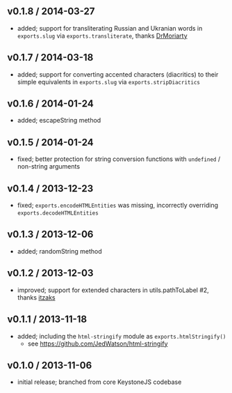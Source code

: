 ## v0.1.8 / 2014-03-27

* added; support for transliterating Russian and Ukranian words in `exports.slug` via `exports.transliterate`, thanks [DrMoriarty](https://github.com/DrMoriarty)

## v0.1.7 / 2014-03-18

* added; support for converting accented characters (diacritics) to their simple equivalents in `exports.slug` via `exports.stripDiacritics`

## v0.1.6 / 2014-01-24

* added; escapeString method

## v0.1.5 / 2014-01-24

* fixed; better protection for string conversion functions with `undefined` / non-string arguments

## v0.1.4 / 2013-12-23

* fixed; `exports.encodeHTMLEntities` was missing, incorrectly overriding `exports.decodeHTMLEntities`

## v0.1.3 / 2013-12-06

* added; randomString method

## v0.1.2 / 2013-12-03

* improved; support for extended characters in utils.pathToLabel #2, thanks [itzaks](https://github.com/itzaks)

## v0.1.1 / 2013-11-18

* added; including the `html-stringify` module as `exports.htmlStringify()`
	* see https://github.com/JedWatson/html-stringify

## v0.1.0 / 2013-11-06

* initial release; branched from core KeystoneJS codebase